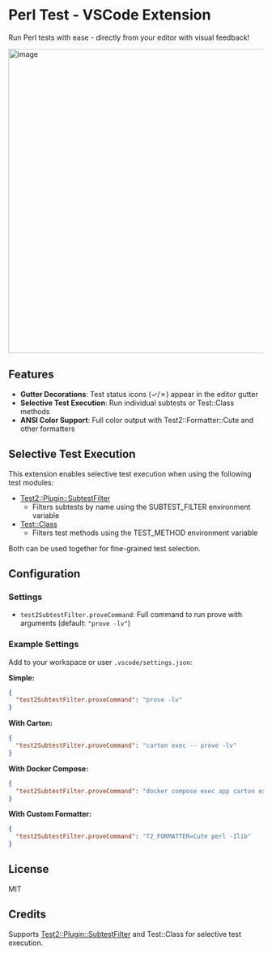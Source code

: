 # Perl Test - VSCode Extension

Run Perl tests with ease - directly from your editor with visual feedback!

<img width="600" alt="image" src="https://github.com/user-attachments/assets/7fa62c56-8430-4b26-a067-23a02ca5afb8" />

## Features

- **Gutter Decorations**: Test status icons (✓/✗) appear in the editor gutter
- **Selective Test Execution**: Run individual subtests or Test::Class methods
- **ANSI Color Support**: Full color output with Test2::Formatter::Cute and other formatters

## Selective Test Execution

This extension enables selective test execution when using the following test modules:

- [Test2::Plugin::SubtestFilter](https://metacpan.org/pod/Test2::Plugin::SubtestFilter)
  - Filters subtests by name using the SUBTEST_FILTER environment variable
- [Test::Class](https://metacpan.org/pod/Test::Class)
  - Filters test methods using the TEST_METHOD environment variable
  
Both can be used together for fine-grained test selection.

## Configuration

### Settings

- `test2SubtestFilter.proveCommand`: Full command to run prove with arguments (default: `"prove -lv"`)

### Example Settings

Add to your workspace or user `.vscode/settings.json`:

**Simple:**
```json
{
  "test2SubtestFilter.proveCommand": "prove -lv"
}
```

**With Carton:**
```json
{
  "test2SubtestFilter.proveCommand": "carton exec -- prove -lv"
}
```

**With Docker Compose:**
```json
{
  "test2SubtestFilter.proveCommand": "docker compose exec app carton exec -- prove -lv"
}
```

**With Custom Formatter:**
```json
{
  "test2SubtestFilter.proveCommand": "T2_FORMATTER=Cute perl -Ilib"
}
```

## License

MIT

## Credits

Supports [Test2::Plugin::SubtestFilter](https://metacpan.org/pod/Test2::Plugin::SubtestFilter) and Test::Class for selective test execution.
